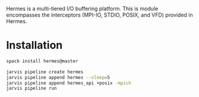 Hermes is a multi-tiered I/O buffering platform. This is module encompasses the
interceptors (MPI-IO, STDIO, POSIX, and VFD) provided in Hermes.

# Installation

```bash
spack install hermes@master
```

```bash
jarvis pipeline create hermes
jarvis pipeline append hermes --sleep=5
jarvis pipeline append hermes_api +posix -mpich
jarvis pipeline run
```